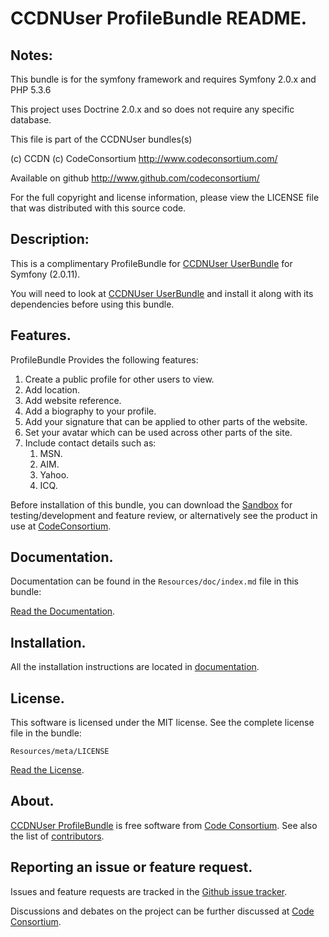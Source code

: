 CCDNUser ProfileBundle README.
==============================


## Notes:  
  
This bundle is for the symfony framework and requires Symfony 2.0.x and PHP 5.3.6
  
This project uses Doctrine 2.0.x and so does not require any specific database.
  

This file is part of the CCDNUser bundles(s)

(c) CCDN (c) CodeConsortium <http://www.codeconsortium.com/> 

Available on github <http://www.github.com/codeconsortium/>

For the full copyright and license information, please view the LICENSE
file that was distributed with this source code.

## Description:

This is a complimentary ProfileBundle for [CCDNUser UserBundle](https://github.com/codeconsortium/CCDNUserUserBundle) for Symfony (2.0.11).

You will need to look at [CCDNUser UserBundle](https://github.com/codeconsortium/CCDNUserUserBundle) and install it along with its dependencies before using this bundle.

## Features.

ProfileBundle Provides the following features:

1. Create a public profile for other users to view.
2. Add location.
3. Add website reference.
4. Add a biography to your profile.
5. Add your signature that can be applied to other parts of the website.
6. Set your avatar which can be used across other parts of the site.
7. Include contact details such as:
	1. MSN.
	2. AIM.
	3. Yahoo.
	4. ICQ.

Before installation of this bundle, you can download the [Sandbox](https://github.com/codeconsortium/CCDNSandBox) for testing/development and feature review, or alternatively see the product in use at [CodeConsortium](http://www.codeconsortium.com).

## Documentation.

Documentation can be found in the `Resources/doc/index.md` file in this bundle:

[Read the Documentation](http://github.com/codeconsortium/CCDNUserProfileBundle/blob/master/Resources/doc/index.md).

## Installation.

All the installation instructions are located in [documentation](http://github.com/codeconsortium/CCDNUserProfileBundle/blob/master/Resources/doc/Install.md).

## License.

This software is licensed under the MIT license. See the complete license file in the bundle:

	Resources/meta/LICENSE

[Read the License](http://github.com/codeconsortium/CCDNUserProfile/blob/master/Resources/meta/LICENSE).

## About.

[CCDNUser ProfileBundle](http://github.com/codeconsortium/CCDNUserProfileBundle) is free software from [Code Consortium](http://www.codeconsortium.com). 
See also the list of [contributors](http://github.com/codeconsortium/CCDNUserProfileBundle/contributors).

## Reporting an issue or feature request.

Issues and feature requests are tracked in the [Github issue tracker](http://github.com/codeconsortium/CCDNUserProfileBundle/issues).

Discussions and debates on the project can be further discussed at [Code Consortium](http://www.codeconsortium.com).

